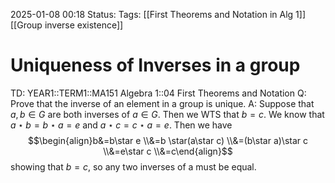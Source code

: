2025-01-08 00:18
Status: 
Tags: [[First Theorems and Notation in Alg 1]] [[Group inverse existence]]
# Uniqueness of Inverses in a group

TD: YEAR1::TERM1::MA151 Algebra 1::04 First Theorems and Notation
Q: Prove that the inverse of an element in a group is unique.
A: Suppose that $a,b\in G$ are both inverses of $a\in G$. Then we WTS that $b=c$.
We know that $a\star b=b\star a=e$ and $a\star c=c\star a=e$.
Then we have $$\begin{align}b&=b\star e \\&=b \star(a\star c) \\&=(b\star a)\star c \\&=e\star c \\&=c\end{align}$$ showing that $b=c$, so any two inverses of a must be equal.
<!--ID: 1736333902136-->
